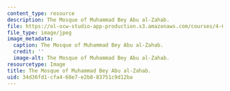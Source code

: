 ```yaml
---
content_type: resource
description: The Mosque of Muhammad Bey Abu al-Zahab.
file: https://ol-ocw-studio-app-production.s3.amazonaws.com/courses/4-615-the-architecture-of-cairo-spring-2002/34d36fd1cfa468e7e2b883751c9d12ba_16-6-0.jpg
file_type: image/jpeg
image_metadata:
  caption: The Mosque of Muhammad Bey Abu al-Zahab.
  credit: ''
  image-alt: The Mosque of Muhammad Bey Abu al-Zahab.
resourcetype: Image
title: The Mosque of Muhammad Bey Abu al-Zahab.
uid: 34d36fd1-cfa4-68e7-e2b8-83751c9d12ba
---
```

